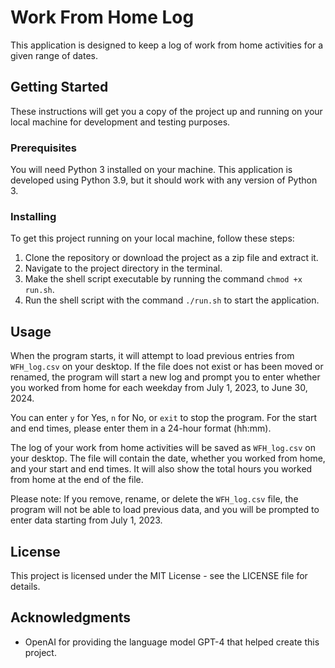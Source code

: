 # Work From Home Log

This application is designed to keep a log of work from home activities for a given range of dates.

## Getting Started

These instructions will get you a copy of the project up and running on your local machine for development and testing purposes.

### Prerequisites

You will need Python 3 installed on your machine. This application is developed using Python 3.9, but it should work with any version of Python 3.

### Installing

To get this project running on your local machine, follow these steps:

1. Clone the repository or download the project as a zip file and extract it.
2. Navigate to the project directory in the terminal.
3. Make the shell script executable by running the command `chmod +x run.sh`.
4. Run the shell script with the command `./run.sh` to start the application.

## Usage

When the program starts, it will attempt to load previous entries from `WFH_log.csv` on your desktop. If the file does not exist or has been moved or renamed, the program will start a new log and prompt you to enter whether you worked from home for each weekday from July 1, 2023, to June 30, 2024.

You can enter `y` for Yes, `n` for No, or `exit` to stop the program. For the start and end times, please enter them in a 24-hour format (hh:mm).

The log of your work from home activities will be saved as `WFH_log.csv` on your desktop. The file will contain the date, whether you worked from home, and your start and end times. It will also show the total hours you worked from home at the end of the file.

Please note: If you remove, rename, or delete the `WFH_log.csv` file, the program will not be able to load previous data, and you will be prompted to enter data starting from July 1, 2023.

## License

This project is licensed under the MIT License - see the LICENSE file for details.

## Acknowledgments

* OpenAI for providing the language model GPT-4 that helped create this project.